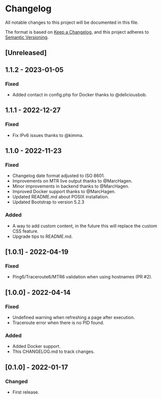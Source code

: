 # Changelog
All notable changes to this project will be documented in this file.

The format is based on [Keep a Changelog](https://keepachangelog.com/en/1.0.0/),
and this project adheres to [Semantic Versioning](https://semver.org/spec/v2.0.0.html).

## [Unreleased]

## 1.1.2 - 2023-01-05
### Fixed
- Added contact in config.php for Docker thanks to @deliciousbob.

## 1.1.1 - 2022-12-27
### Fixed
- Fix IPv6 issues thanks to @kimma.

## 1.1.0 - 2022-11-23
### Fixed
- Changelog date format adjusted to ISO 8601.
- Improvements on MTR live output thanks to @MarcHagen.
- Minor improvements in backend thanks to @MarcHagen.
- Improved Docker support thanks to @MarcHagen.
- Updated README.md about POSIX installation.
- Updated Bootstrap to version 5.2.3

### Added
- A way to add custom <head> content, in the future this will replace the custom CSS feature.
- Upgrade tips to README.md.

## [1.0.1] - 2022-04-19
### Fixed
- Ping6/Traceroute6/MTR6 validation when using hostnames (PR #2).

## [1.0.0] - 2022-04-14
### Fixed
- Undefined warning when refreshing a page after execution.
- Traceroute error when there is no PID found.

### Added
- Added Docker support.
- This CHANGELOG.md to track changes.

## [0.1.0] - 2022-01-17
### Changed
- First release.
